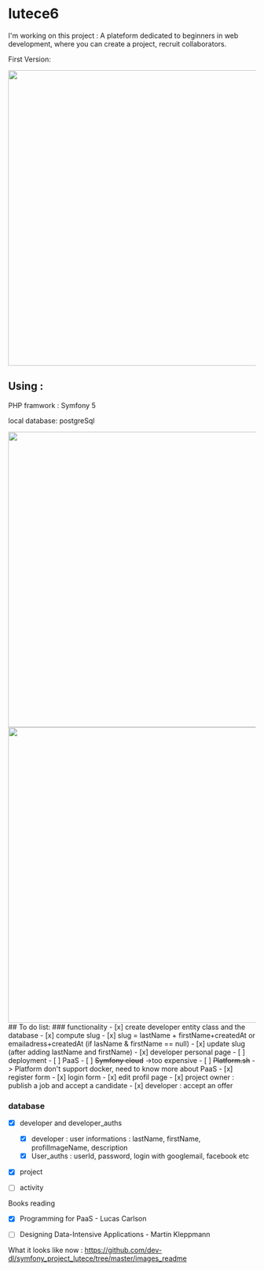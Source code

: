 # lutece6
I'm working on this project : 
A plateform dedicated to beginners in web development, where you can create a project, recruit collaborators.


First Version:

<img src="https://raw.githubusercontent.com/dev-dl/symfony_project/master/images_readme/developerPage.jpg" width="600" >

## Using :
PHP framwork : Symfony 5

local database: postgreSql

<img src="https://raw.githubusercontent.com/dev-dl/symfony_project/master/images_readme/lutece_db.jpg" width="600">
<img src="https://raw.githubusercontent.com/dev-dl/symfony_project/master/images_readme/lutece_map_v1_20210515.jpg" width="600">
## To do list:
### functionality
- [x] create developer entity class and the database
- [x] compute slug 
  - [x] slug = lastName + firstName+createdAt or emailadress+createdAt (if lasName & firstName == null)
  - [x] update slug (after adding lastName and firstName)
- [x] developer personal page
- [ ] deployment
  - [ ] PaaS
    - [ ] <s>Symfony cloud</s> ->too expensive
    - [ ] <s>Platform.sh</s> -> Platform don't support docker, need to know more about PaaS
- [x] register form
- [x] login form
- [x] edit profil page
- [x] project owner : publish a job and accept a candidate
- [x] developer : accept an offer

### database
- [x] developer and developer_auths
  - [x] developer : user informations : lastName, firstName, profilImageName, description
  - [x] User_auths : userId, password, login with googlemail, facebook etc
- [x] project
- [ ] activity



Books reading
- [x] Programming for PaaS - Lucas Carlson
- [ ] Designing Data-Intensive Applications - Martin Kleppmann
 

What it looks like now :
https://github.com/dev-dl/symfony_project_lutece/tree/master/images_readme
